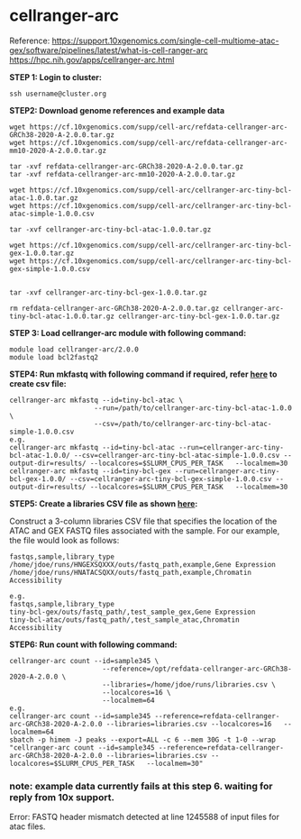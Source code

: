 # cellranger-arc
Reference: https://support.10xgenomics.com/single-cell-multiome-atac-gex/software/pipelines/latest/what-is-cell-ranger-arc
           https://hpc.nih.gov/apps/cellranger-arc.html

**STEP 1: Login to cluster:**
```
ssh username@cluster.org
```


**STEP2: Download genome references and example data**
```
wget https://cf.10xgenomics.com/supp/cell-arc/refdata-cellranger-arc-GRCh38-2020-A-2.0.0.tar.gz
wget https://cf.10xgenomics.com/supp/cell-arc/refdata-cellranger-arc-mm10-2020-A-2.0.0.tar.gz

tar -xvf refdata-cellranger-arc-GRCh38-2020-A-2.0.0.tar.gz
tar -xvf refdata-cellranger-arc-mm10-2020-A-2.0.0.tar.gz

wget https://cf.10xgenomics.com/supp/cell-arc/cellranger-arc-tiny-bcl-atac-1.0.0.tar.gz
wget https://cf.10xgenomics.com/supp/cell-arc/cellranger-arc-tiny-bcl-atac-simple-1.0.0.csv

tar -xvf cellranger-arc-tiny-bcl-atac-1.0.0.tar.gz

wget https://cf.10xgenomics.com/supp/cell-arc/cellranger-arc-tiny-bcl-gex-1.0.0.tar.gz
wget https://cf.10xgenomics.com/supp/cell-arc/cellranger-arc-tiny-bcl-gex-simple-1.0.0.csv


tar -xvf cellranger-arc-tiny-bcl-gex-1.0.0.tar.gz

rm refdata-cellranger-arc-GRCh38-2020-A-2.0.0.tar.gz cellranger-arc-tiny-bcl-atac-1.0.0.tar.gz cellranger-arc-tiny-bcl-gex-1.0.0.tar.gz

```

**STEP 3: Load cellranger-arc module with following command:**
```
module load cellranger-arc/2.0.0
module load bcl2fastq2

```

**STEP4: Run mkfastq with following command if required, refer [here](https://support.10xgenomics.com/single-cell-multiome-atac-gex/software/pipelines/latest/using/mkfastq) to create csv file:**
```
cellranger-arc mkfastq --id=tiny-bcl-atac \
                     --run=/path/to/cellranger-arc-tiny-bcl-atac-1.0.0 \
                     --csv=/path/to/cellranger-arc-tiny-bcl-atac-simple-1.0.0.csv
e.g.
cellranger-arc mkfastq --id=tiny-bcl-atac --run=cellranger-arc-tiny-bcl-atac-1.0.0/ --csv=cellranger-arc-tiny-bcl-atac-simple-1.0.0.csv --output-dir=results/ --localcores=$SLURM_CPUS_PER_TASK   --localmem=30
cellranger-arc mkfastq --id=tiny-bcl-gex --run=cellranger-arc-tiny-bcl-gex-1.0.0/ --csv=cellranger-arc-tiny-bcl-gex-simple-1.0.0.csv --output-dir=results/ --localcores=$SLURM_CPUS_PER_TASK   --localmem=30
```

**STEP5: Create a libraries CSV file as shown [here](https://support.10xgenomics.com/single-cell-multiome-atac-gex/software/pipelines/latest/using/count):**

Construct a 3-column libraries CSV file that specifies the location of the ATAC and GEX FASTQ files associated with the sample.
For our example, the file would look as follows:
```
fastqs,sample,library_type
/home/jdoe/runs/HNGEXSQXXX/outs/fastq_path,example,Gene Expression
/home/jdoe/runs/HNATACSQXX/outs/fastq_path,example,Chromatin Accessibility

e.g.
fastqs,sample,library_type
tiny-bcl-gex/outs/fastq_path/,test_sample_gex,Gene Expression
tiny-bcl-atac/outs/fastq_path/,test_sample_atac,Chromatin Accessibility
```

**STEP6: Run count with following command:**
```
cellranger-arc count --id=sample345 \
                       --reference=/opt/refdata-cellranger-arc-GRCh38-2020-A-2.0.0 \
                       --libraries=/home/jdoe/runs/libraries.csv \
                       --localcores=16 \
                       --localmem=64
e.g.
cellranger-arc count --id=sample345 --reference=refdata-cellranger-arc-GRCh38-2020-A-2.0.0 --libraries=libraries.csv --localcores=16   --localmem=64
sbatch -p himem -J peaks --export=ALL -c 6 --mem 30G -t 1-0 --wrap "cellranger-arc count --id=sample345 --reference=refdata-cellranger-arc-GRCh38-2020-A-2.0.0 --libraries=libraries.csv --localcores=$SLURM_CPUS_PER_TASK   --localmem=30"
```
### note: example data currently fails at this step 6. waiting for reply from 10x support. 
Error: FASTQ header mismatch detected at line 1245588 of input files for atac files.
